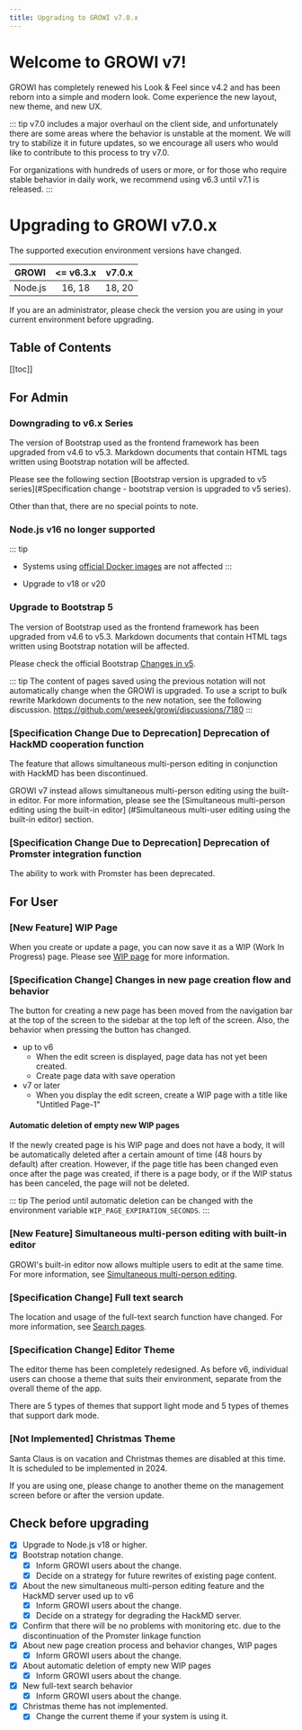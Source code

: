 ```yaml
---
title: Upgrading to GROWI v7.0.x
---
```


# Welcome to GROWI v7!

GROWI has completely renewed his Look & Feel since v4.2 and has been reborn into a simple and modern look.
Come experience the new layout, new theme, and new UX.


::: tip
v7.0 includes a major overhaul on the client side, and unfortunately there are some areas where the behavior is unstable at the moment.
We will try to stabilize it in future updates, so we encourage all users who would like to contribute to this process to try v7.0.

For organizations with hundreds of users or more, or for those who require stable behavior in daily work, we recommend using v6.3 until v7.1 is released.
:::


# Upgrading to GROWI v7.0.x

<ContextualBlock context="docs-growi-org">

The supported execution environment versions have changed.

| GROWI | <= v6.3.x | v7.0.x |
| :---: | :---: | :---: |
| Node.js | 16, 18 | 18, 20 |

If you are an administrator, please check the version you are using in your current environment before upgrading.

</ContextualBlock>


## Table of Contents

[[toc]]


## For Admin

### Downgrading to v6.x Series

The version of Bootstrap used as the frontend framework has been upgraded from v4.6 to v5.3.
Markdown documents that contain HTML tags written using Bootstrap notation will be affected.

Please see the following section [Bootstrap version is upgraded to v5 series](#Specification change - bootstrap version is upgraded to v5 series).

Other than that, there are no special points to note.


### Node.js v16 no longer supported

::: tip

- Systems using [official Docker images](https://hub.docker.com/r/weseek/growi/) are not affected
:::

- Upgrade to v18 or v20



### Upgrade to Bootstrap 5

The version of Bootstrap used as the frontend framework has been upgraded from v4.6 to v5.3.
Markdown documents that contain HTML tags written using Bootstrap notation will be affected.

Please check the official Bootstrap [Changes in v5](https://getbootstrap.jp/docs/5.3/migration/).

::: tip
The content of pages saved using the previous notation will not automatically change when the GROWI is upgraded.
To use a script to bulk rewrite Markdown documents to the new notation, see the following discussion.
<https://github.com/weseek/growi/discussions/7180>
:::


### [Specification Change Due to Deprecation] Deprecation of HackMD cooperation function

The feature that allows simultaneous multi-person editing in conjunction with HackMD has been discontinued.

GROWI v7 instead allows simultaneous multi-person editing using the built-in editor. For more information, please see the [Simultaneous multi-person editing using the built-in editor] (#Simultaneous multi-user editing using the built-in editor) section.


### [Specification Change Due to Deprecation] Deprecation of Promster integration function

The ability to work with Promster has been deprecated.




## For User

### [New Feature] WIP Page

When you create or update a page, you can now save it as a WIP (Work In Progress) page.
Please see [WIP page](...) for more information.

### [Specification Change] Changes in new page creation flow and behavior

The button for creating a new page has been moved from the navigation bar at the top of the screen to the sidebar at the top left of the screen.
Also, the behavior when pressing the button has changed.

- up to v6
  - When the edit screen is displayed, page data has not yet been created.
  - Create page data with save operation
- v7 or later
  - When you display the edit screen, create a WIP page with a title like "Untitled Page-1"

#### Automatic deletion of empty new WIP pages

If the newly created page is his WIP page and does not have a body, it will be automatically deleted after a certain amount of time (48 hours by default) after creation.
However, if the page title has been changed even once after the page was created, if there is a page body,
or if the WIP status has been canceled, the page will not be deleted.

::: tip
The period until automatic deletion can be changed with the environment variable `WIP_PAGE_EXPIRATION_SECONDS`.
:::

### [New Feature] Simultaneous multi-person editing with built-in editor

GROWI's built-in editor now allows multiple users to edit at the same time.
For more information, see [Simultaneous multi-person editing](...).

### [Specification Change] Full text search

The location and usage of the full-text search function have changed. For more information, see [Search pages](/en/guide/features/search.html).

### [Specification Change] Editor Theme

The editor theme has been completely redesigned. As before v6, individual users can choose a theme that suits their environment, separate from the overall theme of the app.

There are 5 types of themes that support light mode and 5 types of themes that support dark mode.

### [Not Implemented] Christmas Theme

Santa Claus is on vacation and Christmas themes are disabled at this time. It is scheduled to be implemented in 2024.

If you are using one, please change to another theme on the management screen before or after the version update.


## Check before upgrading

- [x] Upgrade to Node.js v18 or higher.
- [x] Bootstrap notation change.
  - [x] Inform GROWI users about the change.
  - [x] Decide on a strategy for future rewrites of existing page content.
- [x] About the new simultaneous multi-person editing feature and the HackMD server used up to v6
  - [x] Inform GROWI users about the change.
  - [x] Decide on a strategy for degrading the HackMD server.
- [x] Confirm that there will be no problems with monitoring etc. due to the discontinuation of the Promster linkage function
- [x] About new page creation process and behavior changes, WIP pages
  - [x] Inform GROWI users about the change.
- [x] About automatic deletion of empty new WIP pages
  - [x] Inform GROWI users about the change.
- [x] New full-text search behavior
  - [x] Inform GROWI users about the change.
- [x] Christmas theme has not implemented.
  - [x] Change the current theme if your system is using it.
